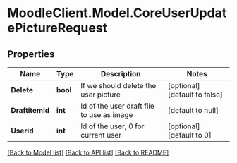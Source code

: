 # MoodleClient.Model.CoreUserUpdatePictureRequest

## Properties

Name | Type | Description | Notes
------------ | ------------- | ------------- | -------------
**Delete** | **bool** | If we should delete the user picture | [optional] [default to false]
**Draftitemid** | **int** | Id of the user draft file to use as image | [default to null]
**Userid** | **int** | Id of the user, 0 for current user | [optional] [default to 0]

[[Back to Model list]](../README.md#documentation-for-models) [[Back to API list]](../README.md#documentation-for-api-endpoints) [[Back to README]](../README.md)

